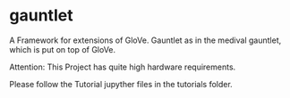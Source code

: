 # gauntlet

A Framework for extensions of GloVe.  Gauntlet as in the medival gauntlet, which is put on top of GloVe.

Attention:
This Project has quite high hardware requirements.


Please follow the Tutorial jupyther files in the tutorials folder.
